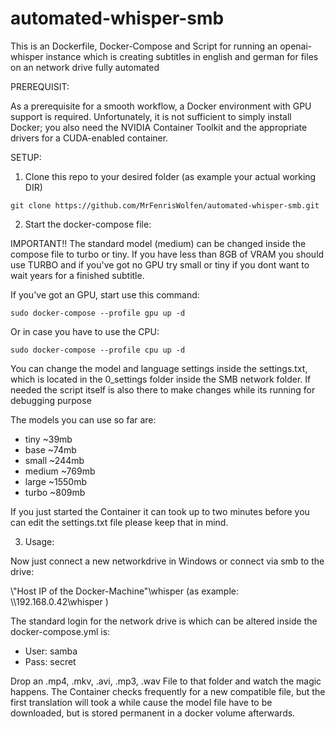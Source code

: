 # automated-whisper-smb

This is an Dockerfile, Docker-Compose and Script for running an openai-whisper instance
which is creating subtitles in english and german for files on an network drive fully automated

PREREQUISIT:

As a prerequisite for a smooth workflow, a Docker environment with GPU support is required. Unfortunately, it is
not sufficient to simply install Docker; you also need the NVIDIA Container Toolkit and the appropriate drivers for 
a CUDA-enabled container.






SETUP:

1. Clone this repo to your desired folder (as example your actual working DIR)

```
git clone https://github.com/MrFenrisWolfen/automated-whisper-smb.git
```


2. Start the docker-compose file:

IMPORTANT!! The standard model (medium) can be changed inside the compose file to turbo or tiny.
If you have less than 8GB of VRAM you should use TURBO and if you've got no GPU try small or tiny if you dont want to
wait years for a finished subtitle.

If you've got an GPU, start use this command:

```
sudo docker-compose --profile gpu up -d
```

Or in case you have to use the CPU:

```
sudo docker-compose --profile cpu up -d
```

You can change the model and language settings inside the settings.txt, which is located in the 0_settings folder inside
the SMB network folder. If needed the script itself is also there to make changes while its running for debugging 
purpose

The models you can use so far are:

- tiny ~39mb
- base ~74mb
- small ~244mb
- medium ~769mb
- large ~1550mb
- turbo ~809mb

If you just started the Container it can took up to two minutes before you can edit the settings.txt file please keep that
in mind.

3. Usage:

Now just connect a new networkdrive in Windows or connect via smb to the drive:

\\"Host IP of the Docker-Machine"\whisper (as example: \\\192.168.0.42\whisper )

The standard login for the network drive is which can be altered inside the docker-compose.yml is:

- User:  samba
- Pass:  secret

Drop an .mp4, .mkv, .avi, .mp3, .wav File to that folder and watch the magic happens.
The Container checks frequently for a new compatible file, but the first translation will took a while cause
the model file have to be downloaded, but is stored permanent in a docker volume afterwards.



